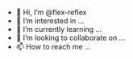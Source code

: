 - 👋 Hi, I’m @flex-reflex
- 👀 I’m interested in ...
- 🌱 I’m currently learning ...
- 💞️ I’m looking to collaborate on ...
- 📫 How to reach me ...

<!---
flex-reflex/flex-reflex is a ✨ special ✨ repository because its `README.md` (this file) appears on your GitHub profile.
You can click the Preview link to take a look at your changes.
--->
